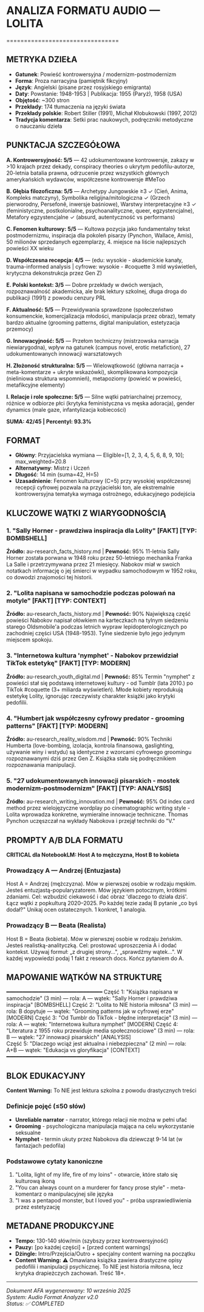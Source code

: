 # ANALIZA FORMATU AUDIO — LOLITA
================================

## METRYKA DZIEŁA
- **Gatunek**: Powieść kontrowersyjna / modernizm-postmodernizm
- **Forma**: Proza narracyjna (pamiętnik fikcyjny)
- **Język**: Angielski (pisane przez rosyjskiego emigranta)
- **Daty**: Powstanie: 1948-1953 | Publikacja: 1955 (Paryż), 1958 (USA)
- **Objętość**: ~300 stron
- **Przekłady**: 174 tłumaczenia na języki świata
- **Przekłady polskie**: Robert Stiller (1991), Michał Kłobukowski (1997, 2012)
- **Tradycja komentarza**: Setki prac naukowych, podręczniki metodyczne o nauczaniu dzieła

## PUNKTACJA SZCZEGÓŁOWA
**A. Kontrowersyjność: 5/5** — 42 udokumentowane kontrowersje, zakazy w >10 krajach przez dekady, conspiracy theories o ukrytym pedofilu-autorze, 20-letnia batalia prawna, odrzucenie przez wszystkich głównych amerykańskich wydawców, współczesne kontrowersje #MeToo

**B. Głębia filozoficzna: 5/5** — Archetypy Jungowskie ≥3 ✓ (Cień, Anima, Kompleks matczyny), Symbolika religijna/mitologiczna ✓ (Grzech pierworodny, Persefonê, inwersje baśniowe), Warstwy interpretacyjne ≥3 ✓ (feministyczne, postkolonialne, psychoanalityczne, queer, egzystencjalne), Metafory egzystencjalne ✓ (absurd, autentyczność vs performans)

**C. Fenomen kulturowy: 5/5** — Kultowa pozycja jako fundamentalny tekst postmodernizmu, inspiracja dla pokoleń pisarzy (Pynchon, Wallace, Amis), 50 milionów sprzedanych egzemplarzy, 4. miejsce na liście najlepszych powieści XX wieku

**D. Współczesna recepcja: 4/5** — (edu: wysokie - akademickie kanały, trauma-informed analysis | cyfrowe: wysokie - #coquette 3 mld wyświetleń, krytyczna dekonstrukcja przez Gen Z)

**E. Polski kontekst: 3/5** — Dobre przekłady w dwóch wersjach, rozpoznawalność akademicka, ale brak lektury szkolnej, długa droga do publikacji (1991) z powodu cenzury PRL

**F. Aktualność: 5/5** — Przewidywania sprawdzone (społeczeństwo konsumenckie, komercjalizacja młodości, manipulacja przez obraz), tematy bardzo aktualne (grooming patterns, digital manipulation, estetyzacja przemocy)

**G. Innowacyjność: 5/5** — Przełom techniczny (mistrzowska narracja niewiarygodna), wpływ na gatunek (campus novel, erotic metafiction), 27 udokumentowanych innowacji warsztatowych

**H. Złożoność strukturalna: 5/5** — Wielowątkowość (główna narracja + meta-komentarze + ukryte wskazówki), skomplikowana kompozycja (nieliniowa struktura wspomnień), metapoziomy (powieść w powieści, metafikcyjne elementy)

**I. Relacje i role społeczne: 5/5** — Silne wątki patriarchalnej przemocy, różnice w odbiorze płci (krytyka feministyczna vs męska adoracja), gender dynamics (male gaze, infantylizacja kobiecości)

**SUMA: 42/45 | Percentyl: 93.3%**

## FORMAT
- **Główny**: Przyjacielska wymiana — Eligible=[1, 2, 3, 4, 5, 6, 8, 9, 10]; max_weighted=20.8
- **Alternatywny**: Mistrz i Uczeń
- **Długość**: 14 min (suma=42, H=5)
- **Uzasadnienie**: Fenomen kulturowy (C=5) przy wysokiej współczesnej recepcji cyfrowej pozwala na przyjacielski ton, ale ekstremalnie kontrowersyjna tematyka wymaga ostrożnego, edukacyjnego podejścia

## KLUCZOWE WĄTKI Z WIARYGODNOŚCIĄ

### 1. "Sally Horner - prawdziwa inspiracja dla Lolity" [FAKT] [TYP: BOMBSHELL]
**Źródło:** au-research_facts_history.md | **Pewność:** 95%
11-letnia Sally Horner została porwana w 1948 roku przez 50-letniego mechanika Franka La Salle i przetrzymywana przez 21 miesięcy. Nabokov miał w swoich notatkach informację o jej śmierci w wypadku samochodowym w 1952 roku, co dowodzi znajomości tej historii.

### 2. "Lolita napisana w samochodzie podczas polowań na motyle" [FAKT] [TYP: CONTEXT]
**Źródło:** au-research_facts_history.md | **Pewność:** 90%
Największą część powieści Nabokov napisał ołówkiem na karteczkach na tylnym siedzeniu starego Oldsmobile'a podczas letnich wypraw lepidopterologicznych po zachodniej części USA (1948-1953). Tylne siedzenie było jego jedynym miejscem spokoju.

### 3. "Internetowa kultura 'nymphet' - Nabokov przewidział TikTok estetykę" [FAKT] [TYP: MODERN]
**Źródło:** au-research_youth_digital.md | **Pewność:** 85%
Termin "nymphet" z powieści stał się podstawą internetowej kultury - od Tumblr (lata 2010.) po TikTok #coquette (3+ miliarda wyświetleń). Młode kobiety reprodukują estetykę Lolity, ignorując rzeczywisty charakter książki jako krytyki pedofilii.

### 4. "Humbert jak współczesny cyfrowy predator - grooming patterns" [FAKT] [TYP: MODERN]
**Źródło:** au-research_reality_wisdom.md | **Pewność:** 90%
Techniki Humberta (love-bombing, izolacja, kontrola finansowa, gaslighting, używanie winy i wstydu) są identyczne z wzorcami cyfrowego groomingu rozpoznawanymi dziś przez Gen Z. Książka stała się podręcznikiem rozpoznawania manipulacji.

### 5. "27 udokumentowanych innowacji pisarskich - mostek modernizm-postmodernizm" [FAKT] [TYP: ANALYSIS]
**Źródło:** au-research_writing_innovation.md | **Pewność:** 95%
Od index card method przez wielojęzyczne wordplay po cinematographic writing style - Lolita wprowadza konkretne, wymieralne innowacje techniczne. Thomas Pynchon uczęszczał na wykłady Nabokova i przejął techniki do "V."

## PROMPTY A/B DLA FORMATU

**CRITICAL dla NotebookLM: Host A to mężczyzna, Host B to kobieta**

### Prowadzący A — Andrzej (Entuzjasta)
Host A = Andrzej (mężczyzna). Mów w pierwszej osobie w rodzaju męskim.
Jesteś entuzjastą-popularyzatorem. Mów językiem potocznym, krótkimi zdaniami. Cel: wzbudzić ciekawość i dać obraz 'dlaczego to działa dziś'. Łącz wątki z popkulturą 2020–2025. Po każdej tezie zadaj B pytanie „co byś dodał?" Unikaj ocen ostatecznych. 1 konkret, 1 analogia.

### Prowadzący B — Beata (Realista) 
Host B = Beata (kobieta). Mów w pierwszej osobie w rodzaju żeńskim.
Jesteś realistką-analityczką. Cel: prostować uproszczenia A i dodać kontekst. Używaj formuł: „z drugiej strony…", „sprawdźmy wątek…". W każdej wypowiedzi podaj 1 fakt z research docs. Kończ pytaniem do A.

## MAPOWANIE WĄTKÓW NA STRUKTURĘ
━━━━━━━━━━━━━━━━━━━━━━━━━━━━━━
Część 1: "Książka napisana w samochodzie" (3 min) — rola: A — wątek: "Sally Horner i prawdziwa inspiracja" [BOMBSHELL]
Część 2: "Lolita to NIE historia miłosna" (3 min) — rola: B dopytuje — wątek: "Grooming patterns jak w cyfrowej erze" [MODERN]
Część 3: "Od Tumblr do TikTok - błędne interpretacje" (3 min) — rola: A — wątek: "Internetowa kultura nymphet" [MODERN]
Część 4: "Literatura z 1955 roku przewiduje media społecznościowe" (3 min) — rola: B — wątek: "27 innowacji pisarskich" [ANALYSIS]  
Część 5: "Dlaczego wciąż jest aktualna i niebezpieczna" (2 min) — rola: A+B — wątek: "Edukacja vs gloryfikacja" [CONTEXT]
━━━━━━━━━━━━━━━━━━━━━━━━━━━━━━

## BLOK EDUKACYJNY
**Content Warning:** To NIE jest lektura szkolna z powodu drastycznych treści

### Definicje pojęć (≤50 słów)
- **Unreliable narrator** - narrator, którego relacji nie można w pełni ufać
- **Grooming** - psychologiczna manipulacja mająca na celu wykorzystanie seksualne
- **Nymphet** - termin ukuty przez Nabokova dla dziewcząt 9-14 lat (w fantazjach pedofila)

### Podstawowe cytaty kanoniczne
1. "Lolita, light of my life, fire of my loins" - otwarcie, które stało się kulturową ikoną
2. "You can always count on a murderer for fancy prose style" - meta-komentarz o manipulacyjnej sile języka
3. "I was a pentapod monster, but I loved you" - próba usprawiedliwienia przez estetyzację

## METADANE PRODUKCYJNE
- **Tempo:** 130-140 słów/min (szybszy przez kontrowersyjność)  
- **Pauzy:** [po każdej części] + [przed content warnings]
- **Dżingle:** Intro/Przejścia/Outro + specjalny content warning na początku
- **Content Warning:** ⚠️ Omawiana książka zawiera drastyczne opisy pedofilii i manipulacji psychicznej. To NIE jest historia miłosna, lecz krytyka drapieżczych zachowań. Treść 18+.

---

*Dokument AFA wygenerowany: 10 września 2025*  
*System: Audio Format Analyzer v2.0*  
*Status: ✅ COMPLETED*